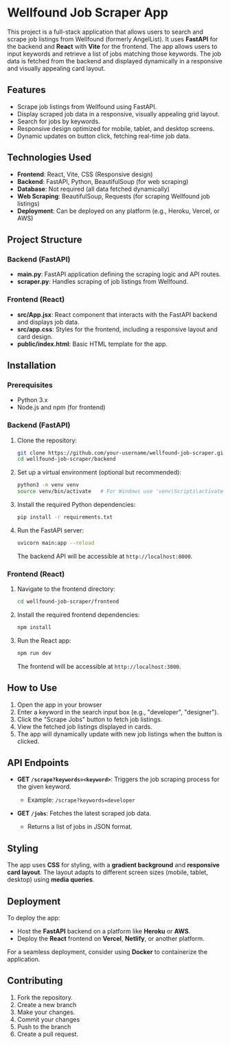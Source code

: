 # Wellfound Job Scraper App

This project is a full-stack application that allows users to search and scrape job listings from Wellfound (formerly AngelList). It uses **FastAPI** for the backend and **React** with **Vite** for the frontend. The app allows users to input keywords and retrieve a list of jobs matching those keywords. The job data is fetched from the backend and displayed dynamically in a responsive and visually appealing card layout.

## Features
- Scrape job listings from Wellfound using FastAPI.
- Display scraped job data in a responsive, visually appealing grid layout.
- Search for jobs by keywords.
- Responsive design optimized for mobile, tablet, and desktop screens.
- Dynamic updates on button click, fetching real-time job data.

## Technologies Used
- **Frontend**: React, Vite, CSS (Responsive design)
- **Backend**: FastAPI, Python, BeautifulSoup (for web scraping)
- **Database**: Not required (all data fetched dynamically)
- **Web Scraping**: BeautifulSoup, Requests (for scraping Wellfound job listings)
- **Deployment**: Can be deployed on any platform (e.g., Heroku, Vercel, or AWS)

## Project Structure

### Backend (FastAPI)
- **main.py**: FastAPI application defining the scraping logic and API routes.
- **scraper.py**: Handles scraping of job listings from Wellfound.

### Frontend (React)
- **src/App.jsx**: React component that interacts with the FastAPI backend and displays job data.
- **src/app.css**: Styles for the frontend, including a responsive layout and card design.
- **public/index.html**: Basic HTML template for the app.

## Installation

### Prerequisites
- Python 3.x
- Node.js and npm (for frontend)

### Backend (FastAPI)
1. Clone the repository:
    ```bash
    git clone https://github.com/your-username/wellfound-job-scraper.git
    cd wellfound-job-scraper/backend
    ```

2. Set up a virtual environment (optional but recommended):
    ```bash
    python3 -m venv venv
    source venv/bin/activate   # For Windows use 'venv\Scripts\activate'
    ```

3. Install the required Python dependencies:
    ```bash
    pip install -r requirements.txt
    ```

4. Run the FastAPI server:
    ```bash
    uvicorn main:app --reload
    ```

    The backend API will be accessible at `http://localhost:8000`.

### Frontend (React)
1. Navigate to the frontend directory:
    ```bash
    cd wellfound-job-scraper/frontend
    ```

2. Install the required frontend dependencies:
    ```bash
    npm install
    ```

3. Run the React app:
    ```bash
    npm run dev
    ```

    The frontend will be accessible at `http://localhost:3000`.

## How to Use

1. Open the app in your browser 
2. Enter a keyword in the search input box (e.g., "developer", "designer").
3. Click the "Scrape Jobs" button to fetch job listings.
4. View the fetched job listings displayed in cards.
5. The app will dynamically update with new job listings when the button is clicked.

## API Endpoints

- **GET `/scrape?keywords=<keyword>`**: Triggers the job scraping process for the given keyword.
    - Example: `/scrape?keywords=developer`

- **GET `/jobs`**: Fetches the latest scraped job data.
    - Returns a list of jobs in JSON format.

## Styling
The app uses **CSS** for styling, with a **gradient background** and **responsive card layout**. The layout adapts to different screen sizes (mobile, tablet, desktop) using **media queries**.

## Deployment

To deploy the app:
- Host the **FastAPI** backend on a platform like **Heroku** or **AWS**.
- Deploy the **React** frontend on **Vercel**, **Netlify**, or another platform.

For a seamless deployment, consider using **Docker** to containerize the application.

## Contributing

1. Fork the repository.
2. Create a new branch 
3. Make your changes.
4. Commit your changes 
5. Push to the branch 
6. Create a pull request.



